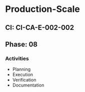 # Production-Scale

## CI: CI-CA-E-002-002
## Phase: 08

### Activities
- Planning
- Execution
- Verification
- Documentation

